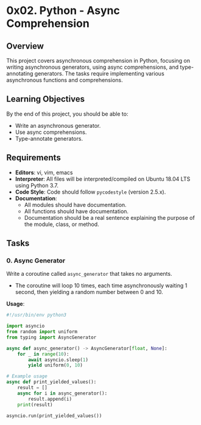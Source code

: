 # 0x02. Python - Async Comprehension

## Overview
This project covers asynchronous comprehension in Python, focusing on writing asynchronous generators, using async comprehensions, and type-annotating generators. The tasks require implementing various asynchronous functions and comprehensions.

## Learning Objectives
By the end of this project, you should be able to:
- Write an asynchronous generator.
- Use async comprehensions.
- Type-annotate generators.

## Requirements
- **Editors**: vi, vim, emacs
- **Interpreter**: All files will be interpreted/compiled on Ubuntu 18.04 LTS using Python 3.7.
- **Code Style**: Code should follow `pycodestyle` (version 2.5.x).
- **Documentation**: 
  - All modules should have documentation.
  - All functions should have documentation.
  - Documentation should be a real sentence explaining the purpose of the module, class, or method.

## Tasks

### 0. Async Generator
Write a coroutine called `async_generator` that takes no arguments.
- The coroutine will loop 10 times, each time asynchronously waiting 1 second, then yielding a random number between 0 and 10.

**Usage**:
```python
#!/usr/bin/env python3

import asyncio
from random import uniform
from typing import AsyncGenerator

async def async_generator() -> AsyncGenerator[float, None]:
    for _ in range(10):
        await asyncio.sleep(1)
        yield uniform(0, 10)

# Example usage
async def print_yielded_values():
    result = []
    async for i in async_generator():
        result.append(i)
    print(result)

asyncio.run(print_yielded_values())
